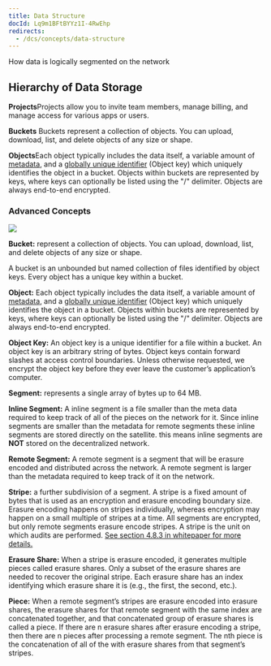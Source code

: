 ```yaml
---
title: Data Structure
docId: Lq9m1BFtBYYz1I-4RwEhp
redirects:
  - /dcs/concepts/data-structure
---
```


How data is logically segmented on the network

## Hierarchy of Data Storage

**Projects**Projects allow you to invite team members, manage billing, and manage access for various apps or users.

**Buckets** Buckets represent a collection of objects. You can upload, download, list, and delete objects of any size or shape.

**Objects**Each object typically includes the data itself, a variable amount of [metadata](https://en.wikipedia.org/wiki/Metadata), and a [globally unique identifier](https://en.wikipedia.org/wiki/Globally_unique_identifier) (Object key) which uniquely identifies the object in a bucket. Objects within buckets are represented by keys, where keys can optionally be listed using the "/" delimiter. Objects are always end-to-end encrypted.

### Advanced Concepts

![](https://link.storjshare.io/raw/jua7rls6hkx5556qfcmhrqed2tfa/docs/images/F1tpWMp1WeBWlJyUfdem3_image.png)

**Bucket:** represent a collection of objects. You can upload, download, list, and delete objects of any size or shape.

A bucket is an unbounded but named collection of files identified by object keys. Every object has a unique key within a bucket.&#x20;

**Object:** Each object typically includes the data itself, a variable amount of [metadata](https://en.wikipedia.org/wiki/Metadata), and a [globally unique identifier](https://en.wikipedia.org/wiki/Globally_unique_identifier) (Object key) which uniquely identifies the object in a bucket. Objects within buckets are represented by keys, where keys can optionally be listed using the "/" delimiter. Objects are always end-to-end encrypted.

**Object Key:** An object key is a unique identifier for a file within a bucket. An object key is an arbitrary string of bytes. Object keys contain forward slashes at access control boundaries. Unless otherwise requested, we encrypt the object key before they ever leave the customer’s application’s computer.

**Segment:** represents a single array of bytes up to 64 MB.

**Inline Segment:** A inline segment is a file smaller than the meta data required to keep track of all of the pieces on the network for it. Since inline segments are smaller than the metadata for remote segments these inline segments are stored directly on the satellite. this means inline segments are **NOT** stored on the decentralized network.&#x20;

**Remote Segment:** A remote segment is a segment that will be erasure encoded and distributed across the network. A remote segment is larger than the metadata required to keep track of it on the network.

**Stripe:** a further subdivision of a segment. A stripe is a fixed amount of bytes that is used as an encryption and erasure encoding boundary size. Erasure encoding happens on stripes individually, whereas encryption may happen on a small multiple of stripes at a time. All segments are encrypted, but only remote segments erasure encode stripes. A stripe is the unit on which audits are performed. [See section 4.8.3 in whitepaper for more details. ](https://storj.io/storjv3.pdf)

**Erasure Share:** When a stripe is erasure encoded, it generates multiple pieces called erasure shares. Only a subset of the erasure shares are needed to recover the original stripe. Each erasure share has an index identifying which erasure share it is (e.g., the first, the second, etc.).

**Piece:** When a remote segment’s stripes are erasure encoded into erasure shares, the erasure shares for that remote segment with the same index are concatenated together, and that concatenated group of erasure shares is called a piece. If there are n erasure shares after erasure encoding a stripe, then there are n pieces after processing a remote segment. The nth piece is the concatenation of all of the with erasure shares from that segment’s stripes.

